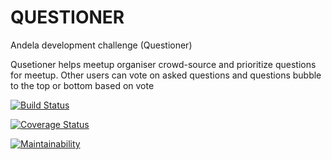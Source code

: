 # QUESTIONER
Andela development challenge (Questioner)

Qusetioner helps meetup organiser crowd-source and prioritize questions for meetup. Other users can
vote on asked questions and questions bubble to the top or bottom based on vote

[![Build Status](https://travis-ci.org/innocentEdosa/QUESTIONER.svg?branch=develop)](https://travis-ci.org/innocentEdosa/QUESTIONER)

[![Coverage Status](https://coveralls.io/repos/github/innocentEdosa/QUESTIONER/badge.svg?branch=develop)](https://coveralls.io/github/innocentEdosa/QUESTIONER?branch=develop)

[![Maintainability](https://api.codeclimate.com/v1/badges/d924ca34755d0f465fa7/maintainability)](https://codeclimate.com/github/innocentEdosa/QUESTIONER/maintainability)
